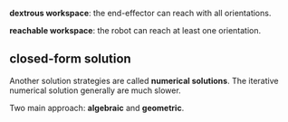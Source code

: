 **dextrous workspace**: the end-effector can reach with all orientations.

**reachable workspace**: the robot can reach at least one orientation.

## closed-form solution

Another solution strategies are called **numerical solutions**. The iterative numerical solution generally are much slower. 

Two main approach: **algebraic** and **geometric**.

